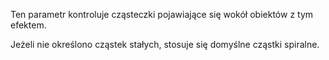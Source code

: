 Ten parametr kontroluje cząsteczki pojawiające się wokół obiektów z tym efektem.

Jeżeli nie określono cząstek stałych, stosuje się domyślne cząstki spiralne.